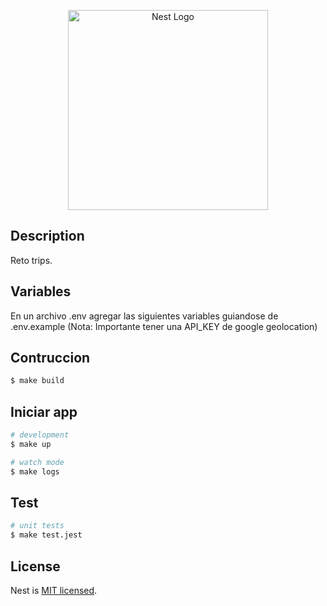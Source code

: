 <p align="center">
  <a href="http://nestjs.com/" target="blank"><img src="https://nestjs.com/img/logo_text.svg" width="320" alt="Nest Logo" /></a>
</p>


## Description

Reto trips.

## Variables

En un archivo .env agregar las siguientes variables guiandose de .env.example (Nota: Importante tener una API_KEY de google geolocation)


## Contruccion

```bash
$ make build
```

## Iniciar app

```bash
# development
$ make up

# watch mode
$ make logs
```

## Test

```bash
# unit tests
$ make test.jest
```

## License

Nest is [MIT licensed](LICENSE).
